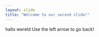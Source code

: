 ```yaml
---
layout: slide
title: "Welcome to our second slide!"
---
```

hallo wereld
Use the left arrow to go back!
